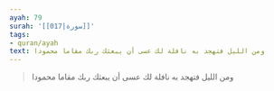 ```yaml
---
ayah: 79
surah: '[[017|سورة]]'
tags:
- quran/ayah
text: ومن الليل فتهجد به نافلة لك عسى أن يبعثك ربك مقاما محمودا
---
```

> ومن الليل فتهجد به نافلة لك عسى أن يبعثك ربك مقاما محمودا
